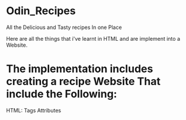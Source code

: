 # Odin_Recipes
All the Delicious and Tasty recipes In one Place

Here are all the things that i've learnt in HTML and are  implement into a Website.

# The implementation includes creating a recipe Website That include the Following:
HTML:
Tags
Attributes